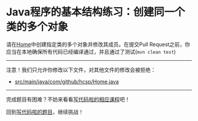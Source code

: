 # Java程序的基本结构练习：创建同一个类的多个对象

请在[Home](https://github.com/hcsp/instantiate-two-instances-of-same-class/blob/master/src/main/java/com/github/hcsp/Home.java)中创建指定类的多个对象并修改其成员。在提交Pull Request之前，你应当在本地确保所有代码已经编译通过，并且通过了测试(`mvn clean test`)

-----
注意！我们只允许你修改以下文件，对其他文件的修改会被拒绝：
- [src/main/java/com/github/hcsp/Home.java](https://github.com/hcsp/instantiate-two-instances-of-same-class/blob/master/src/main/java/com/github/hcsp/Home.java)
-----


完成题目有困难？不妨来看看[写代码啦的相应课程](https://xiedaimala.com/tasks/316bb6cc-6aa6-4dac-85e4-ce1c01b72c83/video_tutorials/7e4e239e-ff01-4662-8dc8-b2aed6ac89fd)吧！

回到[写代码啦的题目](https://xiedaimala.com/tasks/316bb6cc-6aa6-4dac-85e4-ce1c01b72c83/quizzes/06944902-1bb3-45c5-8e74-33cf88dd9adb)，继续挑战！
